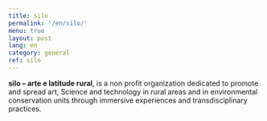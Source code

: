 ```yaml
---
title: silo
permalink: '/en/silo/'
menu: true
layout: post
lang: en
category: general
ref: silo
---
```

**silo – arte e latitude rural**, is a non profit organization dedicated to promote and spread art, Science and technology in rural areas and in environmental conservation units through immersive experiences and transdisciplinary practices.
